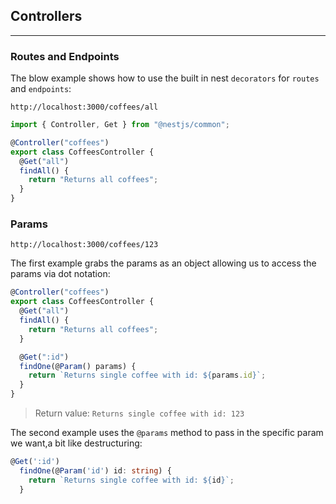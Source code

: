 ## Controllers

---

### Routes and Endpoints

The blow example shows how to use the built in nest `decorators` for `routes` and `endpoints`:

```
http://localhost:3000/coffees/all

```

```ts
import { Controller, Get } from "@nestjs/common";

@Controller("coffees")
export class CoffeesController {
  @Get("all")
  findAll() {
    return "Returns all coffees";
  }
}
```

### Params

```
http://localhost:3000/coffees/123
```

The first example grabs the params as an object allowing us to access the params via dot notation:

```ts
@Controller("coffees")
export class CoffeesController {
  @Get("all")
  findAll() {
    return "Returns all coffees";
  }

  @Get(":id")
  findOne(@Param() params) {
    return `Returns single coffee with id: ${params.id}`;
  }
}
```

> Return value: `Returns single coffee with id: 123`

The second example uses the `@params` method to pass in the specific param we want,a bit like destructuring:

```ts
@Get(':id')
  findOne(@Param('id') id: string) {
    return `Returns single coffee with id: ${id}`;
  }

```
